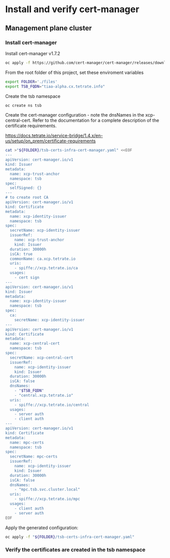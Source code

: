 # Install and verify cert-manager

## Management plane cluster

### Install cert-manager

Install cert-manager v1.7.2
```bash
oc apply -f https://github.com/cert-manager/cert-manager/releases/download/v1.7.2/cert-manager.yaml

```


From the root folder of this project, set these enviroment variables
```bash
export FOLDER='./files'
export TSB_FQDN="tiaa-alpha.cx.tetrate.info"

```

Create the tsb namespace
```bash
oc create ns tsb

```

Create the cert-manager configuration - note the dnsNames in the xcp-central-cert.  Refer to the documentation for a complete description of the certificate requirements.

https://docs.tetrate.io/service-bridge/1.4.x/en-us/setup/on_prem/certificate-requirements

```bash
cat >"${FOLDER}/tsb-certs-infra-cert-manager.yaml" <<EOF
---
apiVersion: cert-manager.io/v1
kind: Issuer
metadata:
  name: xcp-trust-anchor
  namespace: tsb
spec:
  selfSigned: {}
---
# to create root CA
apiVersion: cert-manager.io/v1
kind: Certificate
metadata:
  name: xcp-identity-issuer
  namespace: tsb
spec:
  secretName: xcp-identity-issuer
  issuerRef:
    name: xcp-trust-anchor
    kind: Issuer
  duration: 30000h
  isCA: true
  commonName: ca.xcp.tetrate.io
  uris:
    - spiffe://xcp.tetrate.io/ca
  usages:
    - cert sign
---
apiVersion: cert-manager.io/v1
kind: Issuer
metadata:
  name: xcp-identity-issuer
  namespace: tsb
spec:
  ca:
    secretName: xcp-identity-issuer
---
apiVersion: cert-manager.io/v1
kind: Certificate
metadata:
  name: xcp-central-cert
  namespace: tsb
spec:
  secretName: xcp-central-cert
  issuerRef:
    name: xcp-identity-issuer
    kind: Issuer
  duration: 30000h
  isCA: false
  dnsNames:
    - "$TSB_FQDN"   
    - "central.xcp.tetrate.io"
  uris:
    - spiffe://xcp.tetrate.io/central
  usages:
    - server auth
    - client auth
---
apiVersion: cert-manager.io/v1
kind: Certificate
metadata:
  name: mpc-certs
  namespace: tsb
spec:
  secretName: mpc-certs
  issuerRef:
    name: xcp-identity-issuer
    kind: Issuer
  duration: 30000h
  isCA: false
  dnsNames:
    - "mpc.tsb.svc.cluster.local"
  uris:
    - spiffe://xcp.tetrate.io/mpc
  usages:
    - client auth
    - server auth
EOF
```

Apply the generated configuration:
```bash
oc apply -f "${FOLDER}/tsb-certs-infra-cert-manager.yaml"

```

### Verify the certificates are created in the tsb namespace


